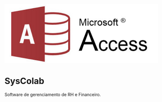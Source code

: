 ![Logo](https://github.com/rafaelbatistaroque/SysColab/blob/master/SYSCOLAB/img/MsAccessLogo.jpg)
# SysColab
Software de gerenciamento de RH e Financeiro.
